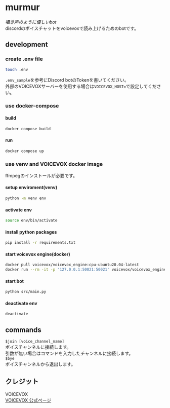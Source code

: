 # murmur
_囁き声のように優しいbot_  
discordのボイスチャットをvoicevoxで読み上げるためのbotです。  
## development

### create .env file
```bash
touch .env
```
`.env_sample`を参考にDiscord botのTokenを書いてください。  
外部のVOICEVOXサーバーを使用する場合は`VOICEVOX_HOST=`で設定してください。
### use docker-compose
#### build
```bash
docker compose build
```
#### run
```bash
docker compose up
```
### use venv and VOICEVOX docker image
ffmpegのインストールが必要です。
#### setup enviroment(venv)
```bash
python -m venv env
```
#### activate env
```bash
source env/bin/activate
```
#### install python packages
```bash
pip install -r requirements.txt
```
#### start voicevox engine(docker)
```bash
docker pull voicevox/voicevox_engine:cpu-ubuntu20.04-latest
docker run --rm -it -p '127.0.0.1:50021:50021' voicevox/voicevox_engine:cpu-ubuntu20.04-latest
```
#### start bot
```bash
python src/main.py
```
#### deactivate env
```bash
deactivate
```

## commands
`$join [voice_channel_name]`  
ボイスチャンネルに接続します。  
引数が無い場合はコマンドを入力したチャンネルに接続します。  
`$bye`  
ボイスチャンネルから退出します。

## クレジット
VOICEVOX  
[VOICEVOX 公式ページ](https://voicevox.hiroshiba.jp/)
